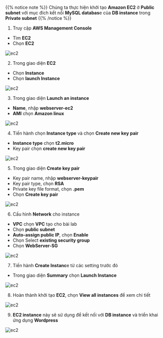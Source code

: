 

{{% notice note %}}
Chúng ta thực hiện khởi tạo **Amazon EC2** ở **Public subnet** với mục đích kết nối **MySQL databas**e của **DB instance** trong **Private subnet**
{{% /notice %}}

1. Truy cập **AWS Management Console**
- Tìm **EC2**
- Chọn **EC2**

![ec2](/images/createec2/EC2-setup-0.png?featherlight=false&width=90pc)

2.	Trong giao diện **EC2**
-	Chọn **Instance**
-	Chọn **launch Instance**

![ec2](/images/createec2/EC2-setup-1.png?featherlight=false&width=90pc)

3. Trong giao diện **Launch an instance**
-	**Name**, nhập **webserver-ec2**
-	**AMI** chọn **Amazon linux**

![ec2](/images/createec2/EC2-setup-2.png?featherlight=false&width=90pc)

4. Tiến hành chọn **Instance type** và chọn **Create new key pair**
-	**Instance type** chọn **t2.micro**
-	Key pair chọn **create new key pair**

![ec2](/images/createec2/EC2-setup-3.png?featherlight=false&width=90pc)

5. Trong giao diện **Create key pair**
-	Key pair name, nhập **webserver-keypair**
-	Key pair type, chọn **RSA**
-	Private key file format, chọn **.pem**
-	Chọn **Create key pair**

![ec2](/images/createec2/EC2-setup-4.png?featherlight=false&width=90pc)

6. Cấu hình **Network** cho instance
-	**VPC** chọn **VPC** tạo cho bài lab
-	Chọn **public subnet**
-	**Auto-assign public IP**, chọn **Enable**
-	Chọn Select **existing security group**
-	Chọn **WebServer-SG**

![ec2](/images/createec2/EC2-setup-5.png?featherlight=false&width=90pc)

7. Tiến hành **Create Instanc**e từ các setting trước đó
-	Trong giao diện **Summary** chọn **Launch Instance**

![ec2](/images/createec2/EC2-setup-6.png?featherlight=false&width=90pc)

8.	Hoàn thành khởi tạo **EC2**, chọn **View all instances** để xem chi tiết

![ec2](/images/createec2/EC2-setup-7.png?featherlight=false&width=90pc)

9.	**EC2 instance** này sẽ sử dụng để kết nối với **DB instance** và triển khai ứng dụng **Wordpress**

![ec2](/images/createec2/EC2-setup-8.png?featherlight=false&width=90pc)